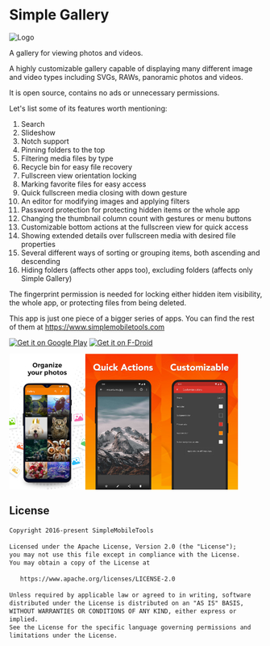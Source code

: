 # Simple Gallery

<img alt="Logo" src="app/src/main/res/mipmap-xxxhdpi/ic_launcher.png" width="80" />

A gallery for viewing photos and videos.

A highly customizable gallery capable of displaying many different image and video types including SVGs, RAWs, panoramic photos and videos.

It is open source, contains no ads or unnecessary permissions.

Let's list some of its features worth mentioning:
1. Search
2. Slideshow
3. Notch support
4. Pinning folders to the top
5. Filtering media files by type
6. Recycle bin for easy file recovery
7. Fullscreen view orientation locking
8. Marking favorite files for easy access
9. Quick fullscreen media closing with down gesture
10. An editor for modifying images and applying filters
11. Password protection for protecting hidden items or the whole app
12. Changing the thumbnail column count with gestures or menu buttons
13. Customizable bottom actions at the fullscreen view for quick access
14. Showing extended details over fullscreen media with desired file properties
15. Several different ways of sorting or grouping items, both ascending and descending
16. Hiding folders (affects other apps too), excluding folders (affects only Simple Gallery)

The fingerprint permission is needed for locking either hidden item visibility, the whole app, or protecting files from being deleted.

This app is just one piece of a bigger series of apps. You can find the rest of them at https://www.simplemobiletools.com

<a href='https://play.google.com/store/apps/details?id=com.simplemobiletools.gallery.pro'><img src='http://simplemobiletools.github.io/assets/public/google-play.png' alt='Get it on Google Play' height='45' /></a>
<a href='https://f-droid.org/packages/com.simplemobiletools.gallery.pro'><img src='http://simplemobiletools.github.io/assets/public/f-droid.png' alt='Get it on F-Droid' height='45' /></a>

<div style="display:flex;">
<img alt="App image" src="fastlane/metadata/android/en-US/images/phoneScreenshots/app.jpg" width="30%">
<img alt="App image" src="fastlane/metadata/android/en-US/images/phoneScreenshots/app_2.jpg" width="30%">
<img alt="App image" src="fastlane/metadata/android/en-US/images/phoneScreenshots/app_5.jpg" width="30%">
</div>

License
-------
    Copyright 2016-present SimpleMobileTools
    
    Licensed under the Apache License, Version 2.0 (the "License");
    you may not use this file except in compliance with the License.
    You may obtain a copy of the License at
    
       https://www.apache.org/licenses/LICENSE-2.0
    
    Unless required by applicable law or agreed to in writing, software
    distributed under the License is distributed on an "AS IS" BASIS,
    WITHOUT WARRANTIES OR CONDITIONS OF ANY KIND, either express or implied.
    See the License for the specific language governing permissions and
    limitations under the License.
